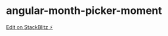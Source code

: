 # angular-month-picker-moment

[Edit on StackBlitz ⚡️](https://stackblitz.com/edit/angular-month-picker-moment)